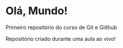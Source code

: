 # Olá, Mundo!
 Primeiro repositório do curso de Git e Giithub

Repositório criado durante uma aula ao vivo!